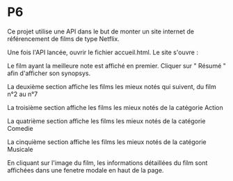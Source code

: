 # P6

Ce projet utilise une API dans le but de monter un site internet de référencement de films de type  Netflix.




Une fois l'API lancée, ouvrir le fichier accueil.html. Le site s'ouvre :


Le film ayant la meilleure note est affiché en premier. Cliquer sur " Résumé " afin d'afficher son synopsys.

La deuxième section affiche les films les mieux notés qui suivent, du film n°2 au n°7

La troisième section affiche les films les mieux notés de la catégorie Action

La quatrième section affiche les films les mieux notés de la catégorie Comedie

La cinquième section affiche les films les mieux notés de la catégorie Musicale


En cliquant sur l'image du film, les informations détaillées du film sont affichées dans une fenetre modale en haut de la page.
